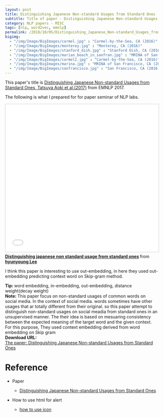 ```yaml
---
layout: post
title: Distinguishing Japanese Non-standard Usages from Standard Ones
subtitle: Title of paper - Distinguishing Japanese Non-standard Usages from Standard Onesn
category: NLP papers - MISC
tags: [nlp, word2vec, emnlp]
permalink: /2018/10/05/Distinguishing_Japanese_Non-standard_Usages_from_Standard_Ones/
bigimg: 
  - "/img/Image/BigImages/carmel.jpg" : "Carmel-by-the-Sea, CA (2016)"
  - "/img/Image/BigImages/monterey.jpg" : "Monterey, CA (2016)"
  - "/img/Image/BigImages/stanford_dish.jpg" : "Stanford Dish, CA (2016)"
  - "/img/Image/BigImages/marian_beach_in_sanfran.jpg" : "MRINA of San Francisco, CA (2016)"
  - "/img/Image/BigImages/carmel2.jpg" : "Carmel-by-the-Sea, CA (2016)"
  - "/img/Image/BigImages/marina.jpg" : "MRINA of San Francisco, CA (2016)"
  - "/img/Image/BigImages/sanfrancisco.jpg" : "San Francisco, CA (2016)"
---
```


This paper's title is [Distinguishing Japanese Non-standard Usages from Standard Ones, Tatsuya Aoki
 et al.(2017)](https://www.aclweb.org/anthology/D17-1246) from EMNLP 2017.

The following is what I prepared for for paper seminar of  NLP labs.

<iframe src="//www.slideshare.net/slideshow/embed_code/key/oKiTrIuvjAWn6V" width="595" height="485" frameborder="0" marginwidth="0" marginheight="0" scrolling="no" style="border:1px solid #CCC; border-width:1px; margin-bottom:5px; max-width: 100%;" allowfullscreen> </iframe> <div style="margin-bottom:5px"> <strong> <a href="//www.slideshare.net/HyunYoungLee3/distinguishing-japanese-non-standard-usage-from-standard-ones" title="Distinguishing japanese non standard usage from standard ones" target="_blank">Distinguishing japanese non standard usage from standard ones</a> </strong> from <strong><a href="https://www.slideshare.net/HyunYoungLee3" target="_blank">hyunyoung Lee</a></strong> </div>


I think this paper is interesting to use out-embedding, in here they used out-embedding predicting context word on Skip-gram method.

<div class="alert alert-success" role="alert"><i class="fa fa-check-square-o"></i> <b>Tip: </b>
word embedding, in-embedding, out-embedding, distance weight(decay weight)
</div>


<div class="alert alert-info" role="alert"><i class="fa fa-info-circle"></i> <b>Note: </b>
This paper focus on non-standard usages of common words on social media. In the context of social media. words sometimes have other usages that ar totally different from their original. so this paper attempt to distinguish non-standard usages on social meadia from standard ones in an unsupervised manner. The their idea is based on mesuaring consistency between the expected meaning of the target word and the given context. For this purpose, They used context embedding derived from word embedding on Skip gram
</div>
  
  
<div class="alert alert-success" role="alert"><i class="fa fa-paperclip fa-lg"></i> <b>Download URL: </b><br>
  <a href="https://www.aclweb.org/anthology/D17-1246">The paper: Distinguishing Japanese Non-standard Usages from Standard Ones</a>
</div>

# Reference 

- Paper 
  - [Distinguishing Japanese Non-standard Usages from Standard Ones](https://www.aclweb.org/anthology/D17-1246)
 
- How to use html for alert
  - [how to use icon](http://idratherbewriting.com/documentation-theme-jekyll/mydoc_icons.html) 
